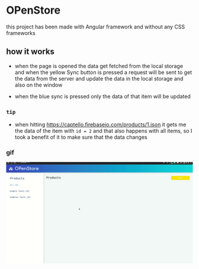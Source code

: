 # OPenStore
this project has been made with Angular framework and without any CSS frameworks

## how it works
- when the page is opened the data get fetched from the local storage and when the yellow Sync button is pressed a request will be sent to get the data from the server and update the data in the local storage and also on the window

- when the blue sync is pressed only the data of that item will be updated

### `tip`
- when hitting https://captello.firebaseio.com/products/1.json it gets me the data of the item with `id = 2` and that also happens with all items, so I took a benefit of it to make sure that the data changes 

### gif
![gif](./sample.gif)